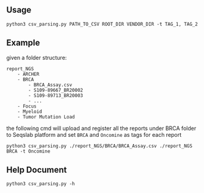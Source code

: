 ## Usage
```
python3 csv_parsing.py PATH_TO_CSV ROOT_DIR VENDOR_DIR -t TAG_1, TAG_2
```

## Example
given a folder structure:

```
report_NGS
	- ARCHER
	- BRCA
		- BRCA_Assay.csv
		- S109-89667_BR20002
		- S109-89713_BR20003
		- ...
	- Focus
	- Myeloid
	- Tumor Mutation Load
```
the following cmd will upload and register all the reports under BRCA folder to Seqslab platform and set `BRCA` and `Oncomine` as tags	for each report

```
python3 csv_parsing.py ./report_NGS/BRCA/BRCA_Assay.csv ./report_NGS BRCA -t Oncomine
```



## Help Document
```
python3 csv_parsing.py -h
```